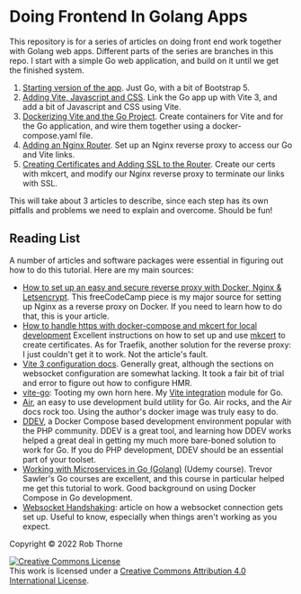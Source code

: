 # Doing Frontend In Golang Apps

This repository is for a series of articles on doing front end
work together with Golang web apps.  Different
parts of the series are branches in this repo. I start with a simple Go web application, and build on it until we get the finished system.

1. [Starting version of the app](https://github.com/torenware/go-vite-docker/tree/starting-project). Just Go, with a bit of Bootstrap 5.
2. [Adding Vite, Javascript and CSS](https://github.com/torenware/go-vite-docker/tree/01-adding-vite). Link the Go app up with Vite 3, and add a bit of Javascript and CSS using Vite.
3. [Dockerizing Vite and the Go Project](https://github.com/torenware/go-vite-docker/tree/02-dockerize-it). Create containers for Vite and for the Go application, and wire them together using a docker-compose.yaml file.
4. [Adding an Nginx Router](https://github.com/torenware/go-vite-docker/tree/03-add-router). Set up an Nginx reverse proxy to access our Go and Vite links.
5. [Creating Certificates and Adding SSL to the Router](https://github.com/torenware/go-vite-docker/tree/04-add-ssl). Create our certs with mkcert, and modify our Nginx reverse proxy to terminate our links with SSL.

This will take about 3 articles to describe, since each step has its own pitfalls and problems we need to explain and overcome. Should be fun!

## Reading List

A number of articles and software packages were essential in figuring out how to do this tutorial.  Here are my main sources:

* [How to set up an easy and secure reverse proxy with Docker, Nginx & Letsencrypt](https://www.freecodecamp.org/news/docker-nginx-letsencrypt-easy-secure-reverse-proxy-40165ba3aee2/). This freeCodeCamp piece is my major source for setting up Nginx as a reverse proxy on Docker. If you need to learn how to do that, this is your article.
* [How to handle https with docker-compose and mkcert for local development](https://knplabs.com/en/blog/how-to-handle-https-with-docker-compose-and-mkcert-for-local-development) Excellent instructions on how to set up and use [mkcert](https://github.com/FiloSottile/mkcert) to create certificates. As for Traefik, another solution for the reverse proxy: I just couldn't get it to work. Not the article's fault.
* [Vite 3 configuration docs](https://vitejs.dev/config/).  Generally great, although the sections on websocket configuration are somewhat lacking. It took a fair bit of trial and error to figure out how to configure HMR.
* [vite-go](https://github.com/torenware/vite-go): Tooting my own horn here. My [Vite integration](https://vitejs.dev/guide/backend-integration.html) module for Go.
* [Air](https://github.com/cosmtrek/air), an easy to use development build utility for Go. Air rocks, and the Air docs rock too. Using the author's docker image was truly easy to do.
* [DDEV](https://ddev.readthedocs.io/en/stable/), a Docker Compose based development environment popular with the PHP community. DDEV is a great tool, and learning how DDEV works helped a great deal in getting my much more bare-boned solution to work for Go. If you do PHP development, DDEV should be an essential part of your toolset. 
* [Working with Microservices in Go (Golang)](https://www.udemy.com/course/working-with-microservices-in-go/) (Udemy course). Trevor Sawler's Go courses are excellent, and this course in particular helped me get this tutorial to work. Good background on using Docker Compose in Go development.
* [Websocket Handshaking](https://www.cuelogic.com/blog/websocket-handshaking): article on how a websocket connection gets set up. Useful to know, especially when things aren't working as you expect.

Copyright © 2022 Rob Thorne

<a rel="license" href="http://creativecommons.org/licenses/by/4.0/">
<img alt="Creative Commons License" style="border-width:0" src="https://i.creativecommons.org/l/by/4.0/88x31.png" /></a><br>This work is licensed under a <a rel="license" href="http://creativecommons.org/licenses/by/4.0/">Creative Commons Attribution 4.0 International License</a>.


